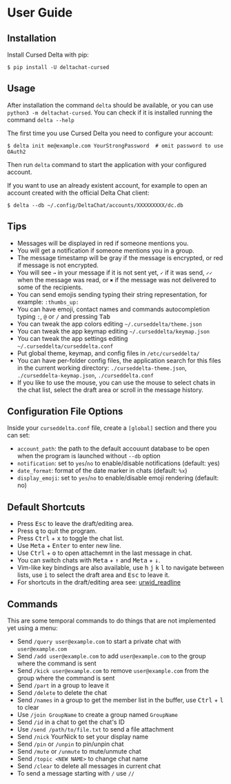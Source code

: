 # User Guide

## Installation

Install Cursed Delta with pip:

```
$ pip install -U deltachat-cursed
```

## Usage

After installation the command `delta` should be available, or you can use `python3 -m deltachat-cursed`. You can check if it is installed running the command `delta --help`

The first time you use Cursed Delta you need to configure your account:

```
$ delta init me@example.com YourStrongPassword  # omit password to use OAuth2
```

Then run `delta` command to start the application with your configured account.

If you want to use an already existent account, for example to open an account created with the official Delta Chat client:

```
$ delta --db ~/.config/DeltaChat/accounts/XXXXXXXXX/dc.db
```

## Tips

- Messages will be displayed in red if someone mentions you.
- You will get a notification if someone mentions you in a group.
- The message timestamp will be gray if the message is encrypted, or red if message is not encrypted.
- You will see `→` in your message if it is not sent yet, `✓` if it was send, `✓✓` when the message was read, or `✖` if the message was not delivered to some of the recipients.
- You can send emojis sending typing their string representation, for example: `:thumbs_up:`
- You can have emoji, contact names and commands autocompletion typing `:`, `@` or `/` and pressing <kbd>Tab</kbd>
- You can tweak the app colors editing `~/.curseddelta/theme.json`
- You can tweak the app keymap editing `~/.curseddelta/keymap.json`
- You can tweak the app settings editing `~/.curseddelta/curseddelta.conf`
- Put global theme, keymap, and config files in `/etc/curseddelta/`
- You can have per-folder config files, the application search for this files in the current working directory: `./curseddelta-theme.json`,  `./curseddelta-keymap.json`, `./curseddelta.conf`
- If you like to use the mouse, you can use the mouse to select chats in the chat list, select the draft area or scroll in the message history.

## Configuration File Options

Inside your `curseddelta.conf` file, create a `[global]` section and there you can set:

* `account_path`: the path to the default accouunt database to be open when the program is launched without `--db` option
* `notification`: set to `yes`/`no` to enable/disable notifications (default: yes)
* `date_format`: format of the date marker in chats (default: `%x`)
* `display_emoji`: set to `yes`/`no` to enable/disable emoji rendering (default: no)

## Default Shortcuts

- Press <kbd>Esc</kbd> to leave the draft/editing area.
- Press <kbd>q</kbd> to quit the program.
- Press <kbd>Ctrl</kbd> + <kbd>x</kbd> to toggle the chat list.
- Use <kbd>Meta</kbd> + <kbd>Enter</kbd> to enter new line.
- Use <kbd>Ctrl</kbd> + <kbd>o</kbd> to open attachemnt in the last message in chat.
- You can switch chats with <kbd>Meta</kbd> + <kbd>↑</kbd> and
  <kbd>Meta</kbd> + <kbd>↓</kbd>.
- Vim-like key bindings are also available, use <kbd>h</kbd> <kbd>j</kbd>
  <kbd>k</kbd> <kbd>l</kbd> to navigate between lists, use <kbd>i</kbd>
  to select the draft area and <kbd>Esc</kbd> to leave it.
- For shortcuts in the draft/editing area see: [urwid_readline](https://github.com/rr-/urwid_readline)

## Commands

This are some temporal commands to do things that are not implemented yet using a menu:

- Send `/query user@example.com` to start a private chat with `user@example.com`
- Send `/add user@example.com` to add `user@example.com` to the group where the command is sent
- Send `/kick user@example.com` to remove `user@example.com` from the group where the command is sent
- Send `/part` in a group to leave it
- Send `/delete` to delete the chat
- Send `/names` in a group to get the member list in the buffer, use
  <kbd>Ctrl</kbd> + <kbd>l</kbd> to clear
- Use `/join GroupName` to create a group named `GroupName`
- Send `/id` in a chat to get the chat's ID
- Use `/send /path/to/file.txt` to send a file attachment
- Send `/nick` YourNick to set your display name
- Send `/pin` or `/unpin` to pin/unpin chat
- Send `/mute` or `/unmute` to mute/unmute chat
- Send `/topic <NEW NAME>` to change chat name
- Send `/clear` to delete all messages in current chat
- To send a message starting with `/` use `//`
